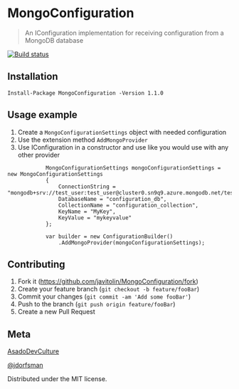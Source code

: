 # MongoConfiguration
> An IConfiguration implementation for receiving configuration from a MongoDB database

[![Build status](https://dev.azure.com/asadodevculture/MongoConfiguration/_apis/build/status/MongoConfiguration-Build)](https://dev.azure.com/asadodevculture/MongoConfiguration/_build/latest?definitionId=1)

## Installation
```
Install-Package MongoConfiguration -Version 1.1.0
```

## Usage example
1. Create a `MongoConfigurationSettings` object with needed configuration
2. Use the extension method `AddMongoProvider`
3. Use IConfiguration in a constructor and use like you would use with any other provider

```
            MongoConfigurationSettings mongoConfigurationSettings = new MongoConfigurationSettings
            {
                ConnectionString = "mongodb+srv://test_user:test_user@cluster0.sn9q9.azure.mongodb.net/test",
                DatabaseName = "configuration_db",
                CollectionName = "configuration_collection",
                KeyName = "MyKey",
                KeyValue = "mykeyvalue"
            };

            var builder = new ConfigurationBuilder()
                .AddMongoProvider(mongoConfigurationSettings);
```

## Contributing
1. Fork it (<https://github.com/javitolin/MongoConfiguration/fork>)
2. Create your feature branch (`git checkout -b feature/fooBar`)
3. Commit your changes (`git commit -am 'Add some fooBar'`)
4. Push to the branch (`git push origin feature/fooBar`)
5. Create a new Pull Request

## Meta

[AsadoDevCulture](https://AsadoDevCulture.com) 

[@jdorfsman](https://twitter.com/jdorfsman)

Distributed under the MIT license.
